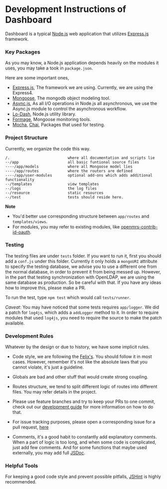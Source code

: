 Development Instructions of Dashboard
===

Dashboard is a typical [Node.js][1] web application that utilizes [Express.js][0] framework.

### Key Packages
As you may know, a Node.js application depends heavily on the modules it uses, you may take a took in `package.json`.

Here are some important ones,

+ [Express.js][0], The framework we are using.
    Currently, we are using the Express4.
+ [Mongoose][3], The mongodb object modeling tool.
+ [Async.js][2], As all I/O operations in Node.js all asynchronous, we use the Async.js module to control the asynchronous workflow.
+ [Lo-Dash][5], Node.js utility library.
+ [Formage][6], Mongoose monitoring tools.
+ [Mocha](http://mochajs.org), [Chai](http://chaijs.com/), Packages that used for testing.

### Project Structure
Currently, we organize the code this way.

```
/.                          where all documentation and scripts lie
--/app                      all basic funtional source files
----/app/models             where all Mongoose model lies
----/app/routes             where the routers are defined
----/app/user-modules       optional add-ons which adds additional functionality
--/templates                view templates
--/logs                     the log files
--/resource                 static resources
--/test                     tests should reside here.
```
**Note** 
+ You'd better use corresponding structure between `app/routes` and `templates/views`. 
+ For modules, you may refer to existing modules, like [openmrs-contrib-id-oauth](https://github.com/openmrs/openmrs-contrib-id-oauth).

### Testing
The testing files are under `tests` folder. If you want to run it, first you should add a `conf.js` under this folder. Currently it only holds a `mongoURI` attribute to specify the testing database, we advise you to use a different one from the normal database, in order to prevent it from being messed up. However, in the part that testing synchronization with OpenLDAP, we are using the same database as production. So be careful with that. If you have any ideas how to improve this, please make a PR.

To run the test, type `npm test` which would call `tests/runner`.

*Caveat*: You may have noticed that some tests requires `app/logger`. We did a patch for `log4js`, which adds a `addLogger` method to it. In order to require modules that used `log4js`, you need to require the source to make the patch available.

### Development Rules
Whatever by the design or due to history, we have some implicit rules.

+ Code style, we are following the [Felix's](http://nodeguide.com/style.html). You should follow it in most cases. However, remember it's not like the absolute laws that you cannot violate, it's just a guideline.

+ Globals are bad and other stuff that would create strong coupling.

+ Routes structure, we tend to split different logic of routes into different files. You may refer details in the project.

+ Please use feature branches and try to keep your PRs to one commit, check out our [development guide][7] for more information on how to do that.

+ For issue tracking purposes, please open a corresponding issue for a pull request, [here](http://issues.openmrs.org/browse/ID)

+ Comments, it's a good habit to constantly add explanatory comments. When a part of logic is too long, and when some code is complicated, just add few comments. And for some functions that maybe used externally, you may add full [JSDoc](http://en.wikipedia.org/wiki/JSDoc).


### Helpful Tools

For keeping a good code style and prevent possible pitfalls, [JSHint](http://www.jshint.com/) is highly recommended.


[0]: http://expressjs.com/
[1]: http://nodejs.org/
[2]: https://github.com/caolan/async
[3]: http://mongoosejs.com/
[5]: http://lodash.com/
[6]: https://github.com/TheNodeILs/formage
[7]: http://en.flossmanuals.net/openmrs-developers-guide/development-process/
